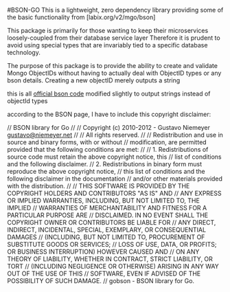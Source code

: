 #BSON-GO
This is a lightweight, zero dependency library providing some of the basic functionality from [labix.org/v2/mgo/bson]

This package is primarily for those wanting to keep their microservices loosely-coupled from their database service layer
Therefore it is prudent to avoid using special types that are invariably tied to a specific database technology.

The purpose of this package is to provide the ability to create and validate Mongo ObjectIDs without having to actually deal with ObjectID types or any bson details. Creating a new objectID merely outputs a string

this is all [official bson code](labix.org/v2/mgo/bson) modified slightly to output strings instead of objectId types


according to the BSON page, I have to include this copyright disclaimer:

// BSON library for Go
//
// Copyright (c) 2010-2012 - Gustavo Niemeyer <gustavo@niemeyer.net>
//
// All rights reserved.
//
// Redistribution and use in source and binary forms, with or without
// modification, are permitted provided that the following conditions are met:
//
// 1. Redistributions of source code must retain the above copyright notice, this
//    list of conditions and the following disclaimer.
// 2. Redistributions in binary form must reproduce the above copyright notice,
//    this list of conditions and the following disclaimer in the documentation
//    and/or other materials provided with the distribution.
//
// THIS SOFTWARE IS PROVIDED BY THE COPYRIGHT HOLDERS AND CONTRIBUTORS "AS IS" AND
// ANY EXPRESS OR IMPLIED WARRANTIES, INCLUDING, BUT NOT LIMITED TO, THE IMPLIED
// WARRANTIES OF MERCHANTABILITY AND FITNESS FOR A PARTICULAR PURPOSE ARE
// DISCLAIMED. IN NO EVENT SHALL THE COPYRIGHT OWNER OR CONTRIBUTORS BE LIABLE FOR
// ANY DIRECT, INDIRECT, INCIDENTAL, SPECIAL, EXEMPLARY, OR CONSEQUENTIAL DAMAGES
// (INCLUDING, BUT NOT LIMITED TO, PROCUREMENT OF SUBSTITUTE GOODS OR SERVICES;
// LOSS OF USE, DATA, OR PROFITS; OR BUSINESS INTERRUPTION) HOWEVER CAUSED AND
// ON ANY THEORY OF LIABILITY, WHETHER IN CONTRACT, STRICT LIABILITY, OR TORT
// (INCLUDING NEGLIGENCE OR OTHERWISE) ARISING IN ANY WAY OUT OF THE USE OF THIS
// SOFTWARE, EVEN IF ADVISED OF THE POSSIBILITY OF SUCH DAMAGE.
// gobson - BSON library for Go.
